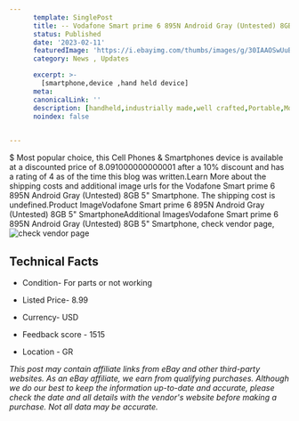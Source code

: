 ```yaml
---
      template: SinglePost
      title: -- Vodafone Smart prime 6 895N Android Gray (Untested) 8GB 5" Smartphone
      status: Published
      date: '2023-02-11'
      featuredImage: 'https://i.ebayimg.com/thumbs/images/g/30IAAOSwUuBj1MTr/s-l225.jpg'
      category: News , Updates

      excerpt: >-
        [smartphone,device ,hand held device]
      meta:
      canonicalLink: ''
      description: [handheld,industrially made,well crafted,Portable,Mobile,Compact,Convenient,Lightweight,Maneuverable,Man-portable,Miniature,Carriable,Hand-held,Light,Holdable,Transportable,Mobile device,Pocket-sized,On-the-go,Wireless,Cordless,Compact size,Convenient size, smartphone,device ,hand held device]
      noindex: false

        
---
```

$
    Most popular choice, this Cell Phones & Smartphones device is available at a discounted price of 8.091000000000001 after a 10% discount and has a rating of 4 as of the time this blog was written.Learn More about the shipping costs and additional image urls for the Vodafone Smart prime 6 895N Android Gray (Untested) 8GB 5" Smartphone. The shipping cost is undefined.Product ImageVodafone Smart prime 6 895N Android Gray (Untested) 8GB 5" SmartphoneAdditional ImagesVodafone Smart prime 6 895N Android Gray (Untested) 8GB 5" Smartphone, check vendor page, ![check vendor page](https://origin-galleryplus.ebayimg.com/ws/web/225381850354_2_0_1/225x225.jpg,https://origin-galleryplus.ebayimg.com/ws/web/225381850354_3_0_1/225x225.jpg,https://origin-galleryplus.ebayimg.com/ws/web/225381850354_4_0_1/225x225.jpg,https://origin-galleryplus.ebayimg.com/ws/web/225381850354_5_0_1/225x225.jpg,https://origin-galleryplus.ebayimg.com/ws/web/225381850354_6_0_1/225x225.jpg,https://origin-galleryplus.ebayimg.com/ws/web/225381850354_7_0_1/225x225.jpg,https://origin-galleryplus.ebayimg.com/ws/web/225381850354_8_0_1/225x225.jpg,https://origin-galleryplus.ebayimg.com/ws/web/225381850354_9_0_1/225x225.jpg)
    
    

 ## Technical Facts 



     
      

 - Condition- For parts or not working 


      

 - Listed Price- 8.99 


      

 - Currency- USD 


      

 - Feedback score - 1515 


      

 - Location - GR 


      
      

 *_This post may contain affiliate links from eBay and other third-party websites. As an eBay affiliate, we earn from qualifying purchases. Although we do our best to keep the information up-to-date and accurate, please check the date and all details with the vendor's website before making a purchase. Not all data may be accurate._*



    
    
    
    
    